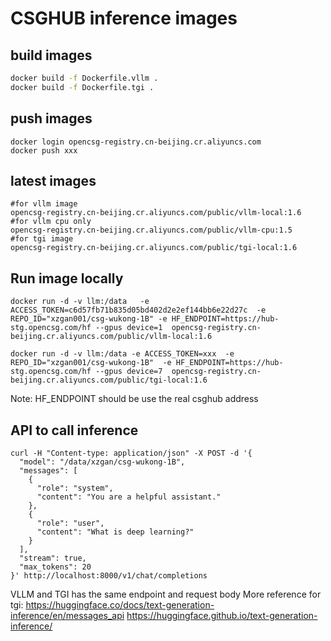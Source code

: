 # CSGHUB inference images

## build images
```bash
docker build -f Dockerfile.vllm .
docker build -f Dockerfile.tgi .
```

## push images
```
docker login opencsg-registry.cn-beijing.cr.aliyuncs.com
docker push xxx
```
## latest images
```
#for vllm image
opencsg-registry.cn-beijing.cr.aliyuncs.com/public/vllm-local:1.6
#for vllm cpu only
opencsg-registry.cn-beijing.cr.aliyuncs.com/public/vllm-cpu:1.5
#for tgi image
opencsg-registry.cn-beijing.cr.aliyuncs.com/public/tgi-local:1.6
```
## Run image locally
```
docker run -d -v llm:/data   -e ACCESS_TOKEN=c6d57fb71b835d05bd402d2e2ef144bb6e22d27c  -e REPO_ID="xzgan001/csg-wukong-1B" -e HF_ENDPOINT=https://hub-stg.opencsg.com/hf --gpus device=1  opencsg-registry.cn-beijing.cr.aliyuncs.com/public/vllm-local:1.6

docker run -d -v llm:/data -e ACCESS_TOKEN=xxx  -e REPO_ID="xzgan001/csg-wukong-1B"  -e HF_ENDPOINT=https://hub-stg.opencsg.com/hf --gpus device=7  opencsg-registry.cn-beijing.cr.aliyuncs.com/public/tgi-local:1.6

```
Note: HF_ENDPOINT should be use the real csghub address
## API to call inference
```
curl -H "Content-type: application/json" -X POST -d '{
  "model": "/data/xzgan/csg-wukong-1B",
  "messages": [
    {
      "role": "system",
      "content": "You are a helpful assistant."
    },
    {
      "role": "user",
      "content": "What is deep learning?"
    }
  ],
  "stream": true,
  "max_tokens": 20
}' http://localhost:8000/v1/chat/completions
```
VLLM and TGI has the same endpoint and request body
More reference for tgi: 
https://huggingface.co/docs/text-generation-inference/en/messages_api
https://huggingface.github.io/text-generation-inference/

